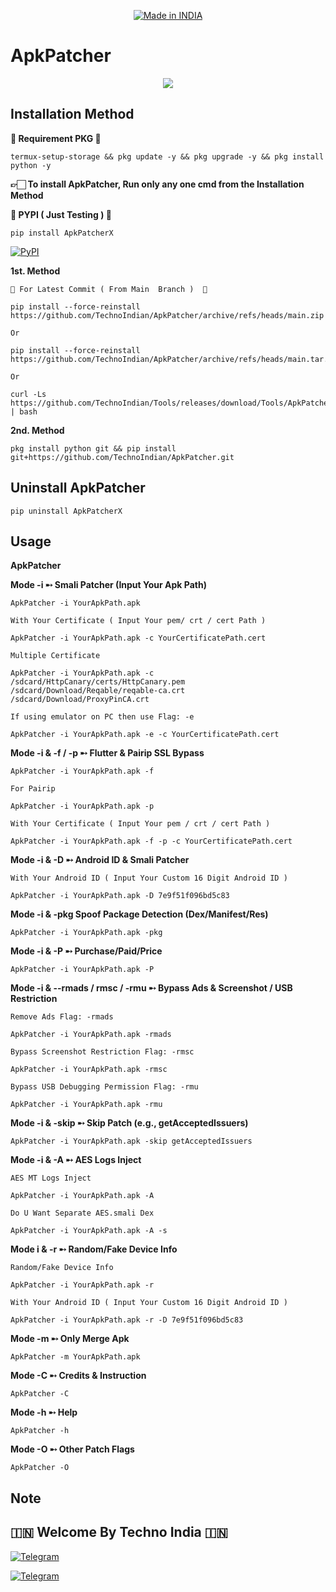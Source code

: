 <p align="center">
<a href="https://t.me/rktechnoindians"><img title="Made in INDIA" src="https://img.shields.io/badge/MADE%20IN-INDIA-SCRIPT?colorA=%23ff8100&colorB=%23017e40&colorC=%23ff0000&style=for-the-badge"></a>
</p>

<a name="readme-top"></a>


# ApkPatcher


<p align="center"> 
<a href="https://t.me/rktechnoindians"><img src="https://readme-typing-svg.herokuapp.com?font=Fira+Code&weight=800&size=35&pause=1000&color=F74848&center=true&vCenter=true&random=false&width=435&lines=ApkPatcher" /></a>
 </p>


Installation Method
-------
**💢 Requirement PKG 💢**

    termux-setup-storage && pkg update -y && pkg upgrade -y && pkg install python -y

**👉🏻 To install ApkPatcher, Run only any one cmd from the Installation Method**

**💢 PYPI ( Just Testing ) 💢**

    pip install ApkPatcherX

[![PyPI](https://img.shields.io/badge/pypi-3776AB?style=for-the-badge&logo=python&logoColor=FFD43B)](https://pypi.org/project/ApkPatcherX)

**1st. Method**

`💢 For Latest Commit ( From Main  Branch )  💢`

    pip install --force-reinstall https://github.com/TechnoIndian/ApkPatcher/archive/refs/heads/main.zip

`Or`

    pip install --force-reinstall https://github.com/TechnoIndian/ApkPatcher/archive/refs/heads/main.tar.gz

`Or`

    curl -Ls https://github.com/TechnoIndian/Tools/releases/download/Tools/ApkPatcher.sh | bash

**2nd. Method**

    pkg install python git && pip install git+https://github.com/TechnoIndian/ApkPatcher.git


Uninstall ApkPatcher
-----

    pip uninstall ApkPatcherX


Usage
-----

**ApkPatcher**

**Mode -i ➸ Smali Patcher (Input Your Apk Path)**

    ApkPatcher -i YourApkPath.apk
    
`With Your Certificate ( Input Your pem/ crt / cert Path )`

    ApkPatcher -i YourApkPath.apk -c YourCertificatePath.cert

`Multiple Certificate`

    ApkPatcher -i YourApkPath.apk -c /sdcard/HttpCanary/certs/HttpCanary.pem /sdcard/Download/Reqable/reqable-ca.crt /sdcard/Download/ProxyPinCA.crt

`If using emulator on PC then use Flag: -e`

    ApkPatcher -i YourApkPath.apk -e -c YourCertificatePath.cert

**Mode -i & -f / -p ➸ Flutter & Pairip SSL Bypass**

    ApkPatcher -i YourApkPath.apk -f

`For Pairip`

    ApkPatcher -i YourApkPath.apk -p

`With Your Certificate ( Input Your pem / crt / cert Path )`

    ApkPatcher -i YourApkPath.apk -f -p -c YourCertificatePath.cert

**Mode -i & -D ➸ Android ID & Smali Patcher**

`With Your Android ID ( Input Your Custom 16 Digit Android ID )`

    ApkPatcher -i YourApkPath.apk -D 7e9f51f096bd5c83

**Mode -i & -pkg Spoof Package Detection (Dex/Manifest/Res)**

    ApkPatcher -i YourApkPath.apk -pkg

**Mode -i & -P ➸ Purchase/Paid/Price**

    ApkPatcher -i YourApkPath.apk -P

**Mode -i & --rmads / rmsc / -rmu ➸ Bypass Ads & Screenshot / USB Restriction**

`Remove Ads Flag: -rmads`

    ApkPatcher -i YourApkPath.apk -rmads

`Bypass Screenshot Restriction Flag: -rmsc`

    ApkPatcher -i YourApkPath.apk -rmsc

`Bypass USB Debugging Permission Flag: -rmu`

    ApkPatcher -i YourApkPath.apk -rmu

**Mode -i & -skip ➸ Skip Patch (e.g., getAcceptedIssuers)**

    ApkPatcher -i YourApkPath.apk -skip getAcceptedIssuers

**Mode -i & -A ➸ AES Logs Inject**

`AES MT Logs Inject`

    ApkPatcher -i YourApkPath.apk -A

`Do U Want Separate AES.smali Dex`

    ApkPatcher -i YourApkPath.apk -A -s

**Mode i & -r ➸ Random/Fake Device Info**

`Random/Fake Device Info`

    ApkPatcher -i YourApkPath.apk -r

`With Your Android ID ( Input Your Custom 16 Digit Android ID )`

    ApkPatcher -i YourApkPath.apk -r -D 7e9f51f096bd5c83

**Mode -m ➸ Only Merge Apk**

    ApkPatcher -m YourApkPath.apk

**Mode -C ➸ Credits & Instruction**

    ApkPatcher -C
    
**Mode -h ➸ Help**

    ApkPatcher -h

**Mode -O ➸ Other Patch Flags**

    ApkPatcher -O

Note
----

## 🇮🇳 Welcome By Techno India 🇮🇳

[![Telegram](https://img.shields.io/badge/TELEGRAM-CHANNEL-red?style=for-the-badge&logo=telegram)](https://t.me/rktechnoindians)
  </a><p>
[![Telegram](https://img.shields.io/badge/TELEGRAM-OWNER-red?style=for-the-badge&logo=telegram)](https://t.me/RK_TECHNO_INDIA)
</p>
